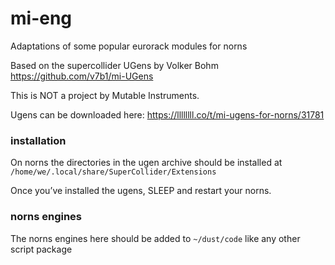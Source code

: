 # mi-eng
Adaptations of some popular eurorack modules for norns

Based on the supercollider UGens by Volker Bohm https://github.com/v7b1/mi-UGens

This is NOT a project by Mutable Instruments.

Ugens can be downloaded here: https://llllllll.co/t/mi-ugens-for-norns/31781

### installation

On norns the directories in the ugen archive should be installed at `/home/we/.local/share/SuperCollider/Extensions`

Once you’ve installed the ugens, SLEEP and restart your norns.

### norns engines

The norns engines here should be added to `~/dust/code` like any other script package
